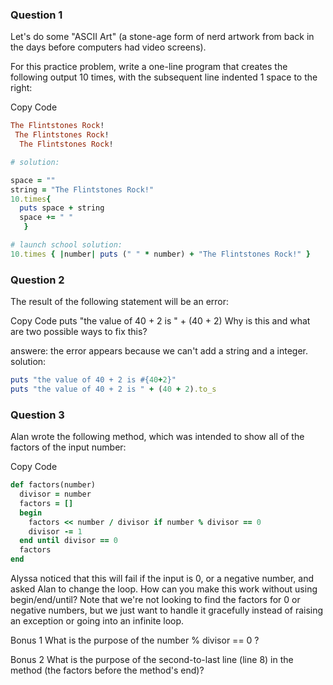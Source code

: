 ### Question 1
Let's do some "ASCII Art" (a stone-age form of nerd artwork from back in the days before computers had video screens).

For this practice problem, write a one-line program that creates the following output 10 times, with the subsequent line indented 1 space to the right:

Copy Code
```ruby
The Flintstones Rock!
 The Flintstones Rock!
  The Flintstones Rock!
```
```ruby
# solution:

space = ""
string = "The Flintstones Rock!"
10.times{
  puts space + string
  space += " "
   }

# launch school solution: 
10.times { |number| puts (" " * number) + "The Flintstones Rock!" }
```

### Question 2
The result of the following statement will be an error:

Copy Code
puts "the value of 40 + 2 is " + (40 + 2)
Why is this and what are two possible ways to fix this?

answere: the error appears because we can't add a string and a integer.
solution:
```ruby
puts "the value of 40 + 2 is #{40+2}"
puts "the value of 40 + 2 is " + (40 + 2).to_s
```


### Question 3
Alan wrote the following method, which was intended to show all of the factors of the input number:

Copy Code
```ruby
def factors(number)
  divisor = number
  factors = []
  begin
    factors << number / divisor if number % divisor == 0
    divisor -= 1
  end until divisor == 0
  factors
end
```
Alyssa noticed that this will fail if the input is 0, or a negative number, and asked Alan to change the loop. How can you make this work without using begin/end/until? Note that we're not looking to find the factors for 0 or negative numbers, but we just want to handle it gracefully instead of raising an exception or going into an infinite loop.

Bonus 1
What is the purpose of the number % divisor == 0 ?

Bonus 2
What is the purpose of the second-to-last line (line 8) in the method (the factors before the method's end)?


